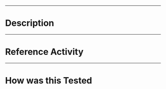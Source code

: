 
------------------------------
# Description


------------------------------
# Reference Activity



------------------------------
# How was this Tested